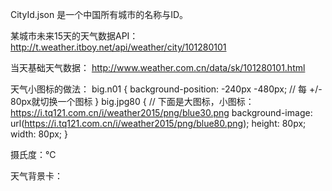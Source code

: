 CityId.json 是一个中国所有城市的名称与ID。

某城市未来15天的天气数据API：
http://t.weather.itboy.net/api/weather/city/101280101

当天基础天气数据：
http://www.weather.com.cn/data/sk/101280101.html


天气小图标的做法：
big.n01 {
    background-position: -240px -480px;    // 每 +/- 80px就切换一个图标
}
big.jpg80 {
    // 下面是大图标，小图标：https://i.tq121.com.cn/i/weather2015/png/blue30.png
    background-image: url(https://i.tq121.com.cn/i/weather2015/png/blue80.png);
    height: 80px;
    width: 80px;
}
<big class="jpg80 n01"></big>


摄氏度：℃


天气背景卡：
